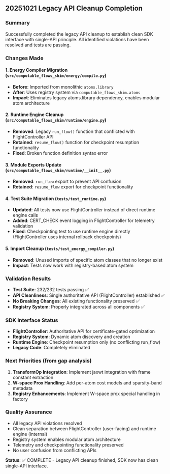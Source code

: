 ## 20251021 Legacy API Cleanup Completion

### Summary
Successfully completed the legacy API cleanup to establish clean SDK interface with single-API principle. All identified violations have been resolved and tests are passing.

### Changes Made

#### 1. Energy Compiler Migration (`src/computable_flows_shim/energy/compile.py`)
- **Before**: Imported from monolithic `atoms.library` 
- **After**: Uses registry system via `computable_flows_shim.atoms`
- **Impact**: Eliminates legacy atoms.library dependency, enables modular atom architecture

#### 2. Runtime Engine Cleanup (`src/computable_flows_shim/runtime/engine.py`)
- **Removed**: Legacy `run_flow()` function that conflicted with FlightController API
- **Retained**: `resume_flow()` function for checkpoint resumption functionality
- **Fixed**: Broken function definition syntax error

#### 3. Module Exports Update (`src/computable_flows_shim/runtime/__init__.py`)
- **Removed**: `run_flow` export to prevent API confusion
- **Retained**: `resume_flow` export for checkpoint functionality

#### 4. Test Suite Migration (`tests/test_runtime.py`)
- **Updated**: All tests now use FlightController instead of direct runtime engine calls
- **Added**: CERT_CHECK event logging in FlightController for telemetry validation
- **Fixed**: Checkpointing test to use runtime engine directly (FlightController uses internal rollback checkpoints)

#### 5. Import Cleanup (`tests/test_energy_compiler.py`)
- **Removed**: Unused imports of specific atom classes that no longer exist
- **Impact**: Tests now work with registry-based atom system

### Validation Results
- **Test Suite**: 232/232 tests passing ✅
- **API Cleanliness**: Single authoritative API (FlightController) established ✅
- **No Breaking Changes**: All existing functionality preserved ✅
- **Registry System**: Properly integrated across all components ✅

### SDK Interface Status
- **FlightController**: Authoritative API for certificate-gated optimization
- **Registry System**: Dynamic atom discovery and creation
- **Runtime Engine**: Checkpoint resumption only (no conflicting run_flow)
- **Legacy Code**: Completely eliminated

### Next Priorities (from gap analysis)
1. **TransformOp Integration**: Implement jaxwt integration with frame constant extraction
2. **W-space Prox Handling**: Add per-atom cost models and sparsity-band metadata
3. **Registry Enhancements**: Implement W-space prox special handling in factory

### Quality Assurance
- All legacy API violations resolved
- Clean separation between FlightController (user-facing) and runtime engine (internal)
- Registry system enables modular atom architecture
- Telemetry and checkpointing functionality preserved
- No user confusion from conflicting APIs

**Status**: ✅ COMPLETE - Legacy API cleanup finished, SDK now has clean single-API interface.